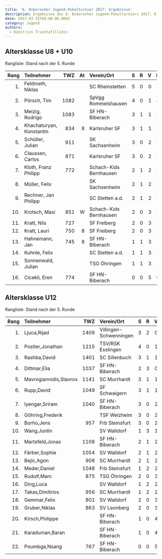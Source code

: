 ```yaml
---
title: '6. Biberacher Jugend-Pokalturnier 2017: Ergebnisse'
description: Ergebnisse des 6. Biberacher Jugend-Pokalturniers 2017, Altersklassen U8-U12.
date: 2017-03-31T00:00:00.000Z
category: Jugend
authors:
  - Dimitrios Triantafillidis
---
```


## Altersklasse U8 + U10

Rangliste: Stand nach der 5. Runde

| Rang | Teilnehmer               |  TWZ | At | Verein/Ort             |  S |  R |  V | Pkt | Buchh | BuSumm |
| ---: | :----------------------- | ---: | -: | :--------------------- | -: | -: | -: | --: | ----: | -----: |
|   1. | Feldmeth, Niklas         |      |    | SC Rheinstetten        |  5 |  0 |  0 | 5.0 |  15.0 |   79.0 |
|   2. | Pörsch, Tim              | 1082 |    | SpVgg Rommelshausen    |  4 |  0 |  1 | 4.0 |  15.0 |   72.5 |
|   3. | Melzig, Rodrigo          | 1083 |    | SF HN-Biberach         |  3 |  1 |  1 | 3.5 |  15.0 |   63.5 |
|   4. | Khachaturyan, Konstantin |  834 |  8 | Karlsruher SF          |  3 |  1 |  1 | 3.5 |  12.5 |   68.5 |
|   5. | Schüller, Julian         |  911 |    | SK Sachsenheim         |  3 |  0 |  2 | 3.0 |  17.5 |   66.5 |
|   6. | Claussen, Carlos         |  871 |    | Karlsruher SF          |  3 |  0 |  2 | 3.0 |  13.0 |   63.0 |
|   7. | Kloth, Franz Philipp     |  772 |    | Schach-Kids Bernhausen |  2 |  1 |  2 | 2.5 |  15.5 |   63.0 |
|   8. | Müller, Felix            |      |    | SK Sachsenheim         |  2 |  1 |  2 | 2.5 |  11.0 |   58.0 |
|   9. | Rechner, Jan Philipp     |      |    | SC Stetten a.d.        |  2 |  1 |  2 | 2.5 |  10.5 |   64.0 |
|  10. | Krotsch, Maxi            |  851 |  W | Schach-Kids Bernhausen |  2 |  0 |  3 | 2.0 |  16.0 |   63.0 |
|  11. | Kratt, Nils              |  727 |    | SF Freiberg            |  2 |  0 |  3 | 3.0 |  11.0 |   64.5 |
|  12. | Kratt, Lauri             |  750 |  8 | SF Freiberg            |  2 |  0 |  3 | 2.0 |   9.5 |   60.0 |
|  13. | Hahnemann, Jan           |  745 |  8 | SF HN-Biberach         |  1 |  1 |  3 | 1.5 |  11.5 |   61.0 |
|  14. | Kuhnle, Felix            |      |    | SC Stetten a.d.        |  1 |  1 |  3 | 1.5 |   9.0 |   53.0 |
|  15. | Sonnenwald, Julian       |      |    | TSG Öhringen           |  1 |  1 |  3 | 1.5 |   9.0 |   51.0 |
|  16. | Cicekli, Eren            |  774 |    | SF HN-Biberach         |  0 |  0 |  5 | 0.0 |   9.0 |   49.5 |

## Altersklasse U12

Rangliste: Stand nach der 5. Runde

| Rang | Teilnehmer             |  TWZ | Verein/Ort             |  S |  R |  V | Pkt | Buchh | BuSumm |
| ---: | :--------------------- | ---: | :--------------------- | -: | -: | -: | --: | ----: | -----: |
|   1. | Ljuca,Rijad            | 1409 | Villingen-Schwenningen |  3 |  2 |  0 | 4.0 |  15.5 |   70.0 |
|   2. | Postler,Jonathan       | 1215 | TSV/RSK Esslingen      |  4 |  0 |  1 | 4.0 |  14.0 |   75.0 |
|   3. | Rashba,David           | 1401 | SC Sillenbuch          |  3 |  1 |  1 | 3.5 |  16.0 |   66.5 |
|   4. | Dittmar,Elia           | 1037 | SF HN-Biberach         |  2 |  3 |  0 | 3.5 |  15.5 |   67.5 |
|   5. | Mavrogiannidis,Stavros | 1141 | SC Murrhardt           |  3 |  1 |  1 | 3.5 |  13.0 |   62.0 |
|   6. | Rupp,David             | 1049 | SF Schwaigern          |  3 |  1 |  1 | 3.5 |  12.5 |   69.5 |
|   7. | Iyengar,Sriram         | 1040 | SF HN-Biberach         |  3 |  0 |  2 | 3.0 |  13.5 |   64.0 |
|   8. | Göhring,Frederik       |      | TSF Welzheim           |  3 |  0 |  2 | 3.0 |  12.0 |   62.5 |
|   9. | Borho,Jens             |  957 | Frb Steinsfurt         |  3 |  0 |  2 | 3.0 |  10.5 |   63.0 |
|  10. | Wang,Junlin            |      | SV Walldorf            |  1 |  3 |  1 | 2.5 |  15.5 |   67.5 |
|  11. | Martsfeld,Jonas        | 1108 | SF HN-Biberach         |  2 |  1 |  2 | 2.5 |  13.5 |   66.0 |
|  12. | Färber,Sophie          | 1054 | SV Walldorf            |  2 |  1 |  2 | 2.5 |  12.0 |   62.5 |
|  13. | Bejic,Agon             |  908 | SC Murrhardt           |  2 |  1 |  2 | 2.5 |  10.0 |   64.5 |
|  14. | Meder,Daniel           | 1048 | Frb Steinsfurt         |  1 |  2 |  2 | 2.0 |  15.0 |   61.0 |
|  15. | Rudolf,Marc            |  875 | TSG Öhringen           |  2 |  0 |  3 | 2.0 |  13.0 |   59.5 |
|  16. | Ding,Luca              |      | SV Walldorf            |  1 |  2 |  2 | 2.0 |  13.0 |   58.5 |
|  17. | Takas,Dimitrios        |  956 | SC Murrhardt           |  1 |  2 |  2 | 2.0 |  12.5 |   68.0 |
|  18. | Gemmar,Felix           |  801 | SV Walldorf            |  2 |  0 |  3 | 2.0 |   9.5 |   55.0 |
|  19. | Gruber,Niklas          |  863 | SV Leonberg            |  2 |  0 |  3 | 2.0 |   7.5 |   57.0 |
|  20. | Kirsch,Philippe        |      | SF HN-Biberach         |  1 |  0 |  4 | 1.0 |  12.0 |   54.0 |
|  21. | Karaduman,Baran        |      | SF HN-Biberach         |  1 |  0 |  4 | 1.0 |   9.5 |   50.0 |
|  22. | Poumbga,Nsang          |  767 | SF HN-Biberach         |  0 |  0 |  5 | 0.0 |   9.5 |   51.5 |
